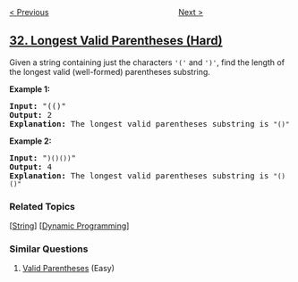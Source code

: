<!--|This file generated by command(leetcode description); DO NOT EDIT.    |-->
<!--+----------------------------------------------------------------------+-->
<!--|@author    openset <openset.wang@gmail.com>                           |-->
<!--|@link      https://github.com/openset                                 |-->
<!--|@home      https://github.com/openset/leetcode                        |-->
<!--+----------------------------------------------------------------------+-->

[< Previous](../next-permutation "Next Permutation")
　　　　　　　　　　　　　　　　
[Next >](../search-in-rotated-sorted-array "Search in Rotated Sorted Array")

## [32. Longest Valid Parentheses (Hard)](https://leetcode.com/problems/longest-valid-parentheses "最长有效括号")

<p>Given a string containing just the characters <code>&#39;(&#39;</code> and <code>&#39;)&#39;</code>, find the length of the longest valid (well-formed) parentheses substring.</p>

<p><strong>Example 1:</strong></p>

<pre>
<strong>Input:</strong> &quot;(()&quot;
<strong>Output:</strong> 2
<strong>Explanation:</strong> The longest valid parentheses substring is <code>&quot;()&quot;</code>
</pre>

<p><strong>Example 2:</strong></p>

<pre>
<strong>Input:</strong> &quot;<code>)()())</code>&quot;
<strong>Output:</strong> 4
<strong>Explanation:</strong> The longest valid parentheses substring is <code>&quot;()()&quot;</code>
</pre>

### Related Topics
  [[String](../../tag/string/README.md)]
  [[Dynamic Programming](../../tag/dynamic-programming/README.md)]

### Similar Questions
  1. [Valid Parentheses](../valid-parentheses) (Easy)
